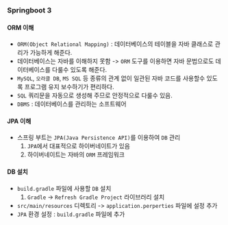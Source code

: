 ### Springboot 3

#### ORM 이해
- `ORM(Object Relational Mapping)` : 데이터베이스의 테이블을 자바 클래스로 관리가 가능하게 해준다.
- 데이터베이스는 자바를 이해하지 못함 -> `ORM` 도구를 이용하면 자바 문법으로도 데이터베이스를 다룰수 있도록 해준다.
- `MySQL`, `오라클 DB`, `MS SQL` 등 종류의 관계 없이 일관된 자바 코드를 사용할수 있도록 프로그램 유지 보수하기가 편리하다.
- `SQL` 쿼리문을 자동으로 생성해 주므로 안정적으로 다룰수 있음.
- `DBMS` : 데이터베이스를 관리하는 소프트웨어

#### JPA 이해
- 스프링 부트는 `JPA(Java Persistence API)`를 이용하여 `DB` 관리
  1. `JPA`에서 대표적으로 하이버네이트가 있음
  2. 하이버네이트는 자바의 `ORM` 프레임워크

#### DB 설치
- `build.gradle` 파일에 사용할 `DB` 설치
  1. `Gradle` -> `Refresh Gradle Project` 라이브러리 설치
- `src/main/resources` 디렉토리 -> `application.perperties` 파일에 설정 추가
- `JPA` 환경 설정 : `build.gradle` 파일에 추가